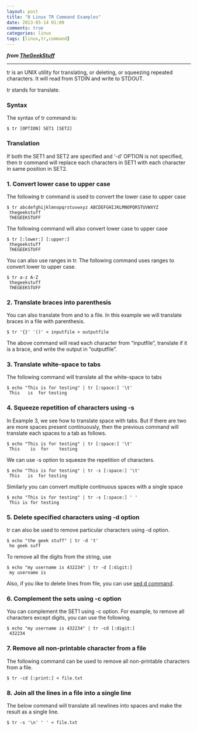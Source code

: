 ```yaml
---
layout: post
title: "8 Linux TR Command Examples"
date: 2013-05-14 01:09
comments: true
categories: linux
tags: [linux,tr,command]
---
```


***from
[TheGeekStuff](http://www.thegeekstuff.com/2012/12/linux-tr-command/?utm_source=feedburner&utm_medium=email&utm_campaign=Feed%3A+TheGeekStuff+%28The+Geek+Stuff%29)***

* * * * *

 

tr is an UNIX utility for translating, or deleting, or squeezing
repeated characters. It will read from STDIN and write to STDOUT.

tr stands for translate.

### Syntax

The syntax of tr command is:

    $ tr [OPTION] SET1 [SET2]

### Translation

If both the SET1 and SET2 are specified and ‘-d’ OPTION is not
specified, then tr command will replace each characters in SET1 with
each character in same position in SET2.
<!--more-->

### 1. Convert lower case to upper case

The following tr command is used to convert the lower case to upper case


    $ tr abcdefghijklmnopqrstuvwxyz ABCDEFGHIJKLMNOPQRSTUVWXYZ
     thegeekstuff
     THEGEEKSTUFF

     

The following command will also convert lower case to upper case

    $ tr [:lower:] [:upper:]
     thegeekstuff
     THEGEEKSTUFF

You can also use ranges in tr. The following command uses ranges to
convert lower to upper case.

    $ tr a-z A-Z
     thegeekstuff
     THEGEEKSTUFF
     

### 2. Translate braces into parenthesis

You can also translate from and to a file. In this example we will
translate braces in a file with parenthesis.

    $ tr '{}' '()' < inputfile > outputfile
     

The above command will read each character from “inputfile”, translate
if it is a brace, and write the output in “outputfile”.

### 3. Translate white-space to tabs

The following command will translate all the white-space to tabs

    $ echo "This is for testing" | tr [:space:] '\t'
     This   is  for testing
     

### 4. Squeeze repetition of characters using -s

In Example 3, we see how to translate space with tabs. But if there are
two are more spaces present continuously, then the previous command will
translate each spaces to a tab as follows.

    $ echo "This is for testing" | tr [:space:] '\t'
     This    is  for    testing

We can use -s option to squeeze the repetition of characters.

    $ echo "This is for testing" | tr -s [:space:] '\t'
     This   is  for testing

Similarly you can convert multiple continuous spaces with a single space


    $ echo "This is for testing" | tr -s [:space:] ' '
     This is for testing
    

### 5. Delete specified characters using -d option

tr can also be used to remove particular characters using -d option.


    $ echo "the geek stuff" | tr -d 't'
     he geek suff
    

To remove all the digits from the string, use


    $ echo "my username is 432234" | tr -d [:digit:]
     my username is
   

Also, if you like to delete lines from file, you can use [sed d
command](http://www.thegeekstuff.com/2009/09/unix-sed-tutorial-delete-file-lines-using-address-and-patterns/).

### 6. Complement the sets using -c option

You can complement the SET1 using -c option. For example, to remove all
characters except digits, you can use the following.


    $ echo "my username is 432234" | tr -cd [:digit:]
     432234
    

### 7. Remove all non-printable character from a file

The following command can be used to remove all non-printable characters
from a file.


    $ tr -cd [:print:] < file.txt
  

### 8. Join all the lines in a file into a single line

The below command will translate all newlines into spaces and make the
result as a single line.


    $ tr -s '\n' ' ' < file.txt


 
